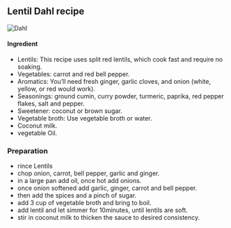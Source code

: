 ## Lentil Dahl recipe
![Dahl](https://elavegan.com/wp-content/uploads/2019/10/Red-Lentil-Dhal-with-rice.jpg)
#### Ingredient  
- Lentils: This recipe uses split red lentils, which cook fast and require no soaking.
- Vegetables: carrot and red bell pepper.
- Aromatics: You’ll need fresh ginger, garlic cloves, and onion (white, yellow, or red would work).
- Seasonings: ground cumin, curry powder, turmeric, paprika, red pepper flakes, salt and pepper.
- Sweetener: coconut or brown sugar.
- Vegetable broth: Use vegetable broth or water.
- Coconut milk.
- vegetable Oil.

### Preparation

- rince Lentils
-  chop onion, carrot, bell pepper, garlic and ginger.
- in a large pan add oil, once hot add onions. 
- once onion softened add garlic, ginger, carrot and bell pepper.
- then add the spices and a pinch of sugar.
- add 3 cup of vegetable broth and bring to boil.
- add lentil and let simmer for 10minutes, until lentils are soft.
- stir in coconut milk to thicken the sauce to desired consistency.
